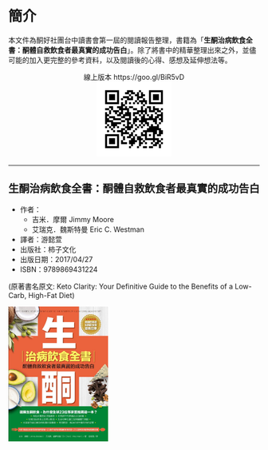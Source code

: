 # 簡介

本文件為酮好社團台中讀書會第一屆的閱讀報告整理，書籍為「**生酮治病飲食全書：酮體自救飲食者最真實的成功告白**」。除了將書中的精華整理出來之外，並儘可能的加入更完整的參考資料，以及閱讀後的心得、感想及延伸想法等。

<p align="center">
線上版本 https://goo.gl/BiR5vD
<br>
<img src="/assets/chart0.png">
</p>


---

## 生酮治病飲食全書：酮體自救飲食者最真實的成功告白

* 作者：
  * 吉米．摩爾 Jimmy Moore
  * 艾瑞克．魏斯特曼 Eric C. Westman
* 譯者：游懿萱
* 出版社：柿子文化
* 出版日期：2017/04/27
* ISBN：9789869431224

\(原著書名原文: Keto Clarity: Your Definitive Guide to the Benefits of a Low-Carb, High-Fat Diet\)

<img width=200 alt="原著封面" src="/assets/keto-clarity-bookcover-tw.jpg" align="center">

